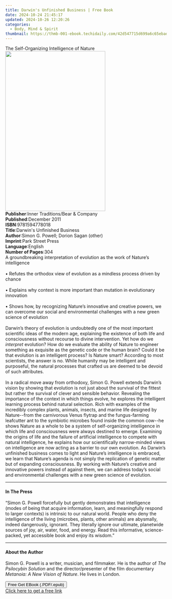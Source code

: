 ```yaml
---
title: Darwin's Unfinished Business | Free Book
date: 2024-10-24 21:45:17
updated: 2024-10-26 12:20:26
categories:
  - Body, Mind & Spirit
thumbnail: https://thmb-001-ebook.techidaily.com/42d547715d699a6c65ebadaf74c6ad0411eefa87c510b938a1964ef9a26aff7c.jpg
---
```

<main id="book-container">
  <div class="flex flex-col">
    <div class="book-brief flex-1 py-6 px-4 sm:p-6 md:py-10 md:px-8">
      <!-- brief-->
      <div class="book-brief-main">
        The Self-Organizing Intelligence of Nature
      </div>
    </div>
    <div
      class="book-meta-info flex-1 grid gap-4 col-start-1 col-end-3 row-start-1 sm:mb-6 sm:grid-cols-4 lg:gap-6 lg:col-start-2 lg:row-end-6 lg:row-span-6 lg:mb-0"
    >
      <div
        class="book-meta-info-left place-content-center mt-4 p-4 text-sm leading-6 col-start-2 col-span-2 dark:text-slate-400"
      >
        <img
          class="w-full h-500 object-cover rounded-lg sm:h-255 sm:col-span-2 lg:col-span-full"
          src="https://img-001-ebook.techidaily.com/d84426b55c47dd9d905c6d497472796862906b35525f02327592468f5b8a22c5.jpg"
          alt=""
          width="312"
          height="500"
        />
      </div>
      <div
        class="book-meta-info-right mt-2 col-start-1 row-start-2 col-span-3 self-center"
      >
        <!-- meta data  -->
        <div class="flex flex-col px-4 md:px-8">
          <div class="flex-1">
            <strong>Publisher</strong>:<span class="px-2"
              >Inner Traditions/Bear &amp; Company</span
            >
          </div>
          <div class="flex-1">
            <strong>Published</strong>:<span class="px-2">December 2011</span>
          </div>
          <div class="flex-1">
            <strong>ISBN</strong>:<span class="px-2">9781594778018</span>
          </div>
          <div class="flex-1">
            <strong>Title</strong>:<span class="px-2"
              >Darwin&#39;s Unfinished Business</span
            >
          </div>
          <div class="flex-1">
            <strong>Author</strong>:<span class="px-2"
              >Simon G. Powell; Dorion Sagan (other)</span
            >
          </div>
          <div class="flex-1">
            <strong>Imprint</strong>:<span class="px-2">Park Street Press</span>
          </div>
          <div class="flex-1">
            <strong>Language</strong>:<span class="px-2">English</span>
          </div>
          <div class="flex-1">
            <strong>Number of Pages</strong>:<span class="px-2">304</span>
          </div>
        </div>
      </div>
    </div>
    <div class="book-description flex-1 py-6 px-4 sm:p-6 md:py-10 md:px-8">
      <div class="book-description-main">
        <div accordion-content="" id="description">
          A groundbreaking interpretation of evolution as the work of Nature’s
          intelligence <br />
          <br />• Refutes the orthodox view of evolution as a mindless process
          driven by chance <br />
          <br />• Explains why context is more important than mutation in
          evolutionary innovation <br />
          <br />• Shows how, by recognizing Nature’s innovative and creative
          powers, we can overcome our social and environmental challenges with a
          new green science of evolution <br />
          <br />Darwin’s theory of evolution is undoubtedly one of the most
          important scientific ideas of the modern age, explaining the existence
          of both life and consciousness without recourse to divine
          intervention. Yet how do we <i>interpret</i> evolution? How do we
          evaluate the ability of Nature to engineer something as exquisite as
          the genetic code or the human brain? Could it be that evolution is an
          intelligent process? Is Nature smart? According to most scientists,
          the answer is no. While humanity may be intelligent and purposeful,
          the natural processes that crafted us are deemed to be devoid of such
          attributes. <br />
          <br />In a radical move away from orthodoxy, Simon G. Powell extends
          Darwin’s vision by showing that evolution is not just about the
          survival of the fittest but rather the survival of clever and sensible
          behavior. Revealing the importance of the context in which things
          evolve, he explores the intelligent learning process behind natural
          selection. Rich with examples of the incredibly complex plants,
          animals, insects, and marine life designed by Nature--from the
          carnivorous Venus flytrap and the fungus-farming leafcutter ant to the
          symbiotic microbes found inside the common cow--he shows Nature as a
          whole to be a system of self-organizing intelligence in which life and
          consciousness were always destined to emerge. Examining the origins of
          life and the failure of artificial intelligence to compete with
          natural intelligence, he explains how our scientifically narrow-minded
          views on intelligence are now acting as a barrier to our own
          evolution. As Darwin’s unfinished business comes to light and Nature’s
          intelligence is embraced, we learn that Nature’s agenda is not simply
          the replication of genetic matter but of expanding consciousness. By
          working with Nature’s creative and innovative powers instead of
          against them, we can address today’s social and environmental
          challenges with a new green science of evolution.
        </div>
        <div class="accordion-fader"></div>
      </div>
    </div>
    <div class="book-excerpts flex-1 py-6 px-4 sm:p-6 md:py-10 md:px-8">
      <!-- excerpts-->
      <div class="book-excerpts-main">
        <hr />
        <h4 class="placeholder placeholder-heading">
          <span>In The Press</span>
        </h4>
        <p>
          “Simon G. Powell forcefully but gently demonstrates that intelligence
          (modes of being that acquire information, learn, and meaningfully
          respond to larger contexts) is intrinsic to our natural world. People
          who deny the intelligence of the living (microbes, plants, other
          animals) are abysmally, indeed dangerously, ignorant. They literally
          ignore our ultimate, planetwide sources of joy, air, water, food, and
          energy. Read this informative, science-packed, yet accessible book and
          enjoy its wisdom.”
        </p>
      </div>
    </div>
    <div class="book-about-author flex-1 py-6 px-4 sm:p-6 md:py-10 md:px-8">
      <!-- about author-->
      <div class="book-main-author-main">
        <hr />
        <h4 class="placeholder placeholder-heading">
          <span>About the Author</span>
        </h4>
        <p>
          Simon G. Powell is a writer, musician, and filmmaker. He is the author
          of <i>The Psilocybin Solution</i> and the director/presenter of the
          film documentary <i>Metanoia: A New Vision of Nature</i>. He lives in
          London.
        </p>
      </div>
    </div>
    <div class="book-free-get flex-1 py-6 px-4 sm:p-6 md:py-10 md:px-8">
      <button
        id="btn-free-get"
        class="bg-blue-500 hover:bg-blue-700 text-white font-bold py-2 px-4 rounded"
      >
        Free Get EBook (.PDF/.epub)
      </button>
      <div id="countdown-display" class="px-2 text-lg mt-2"></div>
      <a
        id="free-link"
        class="hidden bg-blue-500 hover:bg-blue-700 text-white font-bold py-2 px-4 rounded"
        href="https://www.ebooks.com/en-us/book/95783058/darwin-s-unfinished-business/simon-g-powell/"
        target="_blank"
        >Click here to get a free link</a
      >
    </div>
    <script>
      let countdownTime = 0;
      let countdownInterval = null;
      document
        .getElementById('btn-free-get')
        .addEventListener('click', startCountdown);
      function startCountdown() {
        countdownTime = new Date().getTime() + 60000 * 3;
        countdownInterval = setInterval(updateCountdown, 1000);
        document.getElementById('btn-free-get').disabled = true;
        document
          .getElementById('btn-free-get')
          .classList.add('bg-gray-500', 'cursor-not-allowed');
      }
      function updateCountdown() {
        let currentTime = new Date().getTime();
        let timeLeft = countdownTime - currentTime;
        let secondsLeft = Math.floor(timeLeft / 1000);
        document.getElementById('countdown-display').innerHTML =
          `Remaining time: ${secondsLeft} seconds.`;
        if (secondsLeft <= 0) {
          clearInterval(countdownInterval);
          document.getElementById('btn-free-get').classList.add('hidden');
          document.getElementById('free-link').classList.remove('hidden');
          document.getElementById('countdown-display').innerHTML = '';
        }
      }
    </script>
  </div>
</main>
